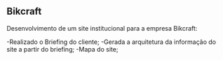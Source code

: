 ## Bikcraft

Desenvolvimento de um site institucional para a empresa Bikcraft:

-Realizado o Briefing do cliente;
-Gerada a arquitetura da informação do site a partir do briefing;
-Mapa do site;

